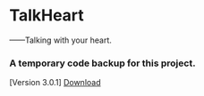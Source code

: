 # TalkHeart
——Talking with your heart.

### A temporary code backup for this project.

[Version 3.0.1]
[Download](http://ysy950803.top/talk_heart/update/com.ysy.talkheart_v3.0.1.apk)
